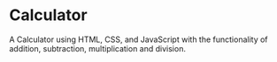 # Calculator
 A Calculator using HTML, CSS, and JavaScript with the functionality of addition,  subtraction, multiplication and division. 
